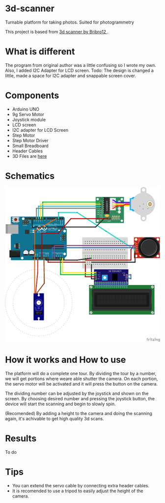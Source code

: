 # 3d-scanner
 Turnable platform for taking photos. Suited for photogrammetry

This project is based from [3d scanner by Bribro12 ](https://www.thingiverse.com/thing:3958326).
# What is different

The program from original author was a little confusing so I wrote my own. Also, I added I2C Adapter for LCD screen. 
Todo: The design is changed a little, made a space for I2C adapter and snappable screen cover.

# Components
- Arduino UNO
- 9g Servo Motor
- Joystick module
- LCD screen
- I2C adapter for LCD Screen
- Step Motor
- Step Motor Driver
- Small Breadboard
- Header Cables
- 3D Files are [here]()

# Schematics
![schematic](3d_Scanner_bb.png)


# How it works and How to use

The platform will do a complete one tour. By dividing the tour by a number, we will get portions where weare able shutter the camera. On each portion, the servo motor will be activated and it will press the button on the camera.

The dividing number can be adjusted by the joystick and shown on the screen. By choosing desired number and pressing the joystick button, the device will start the scanning and begin to slowly spin.

(Recomended) By adding a height to the camera and doing the scanning again, it's achivable to get high quality 3d scans.

# Results

To do 

# Tips

- You can extend the servo cable by connecting extra header cables.
- It is recomended to use a tripod to easily adjust the height of the camera.